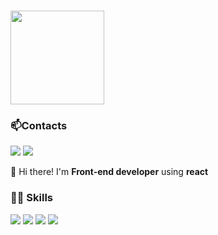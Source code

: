 ### 
<div align="left">
  <img height="150" src="https://media2.giphy.com/media/v1.Y2lkPTc5MGI3NjExcDh6dTE1OHF0MnJjbXVxbzJiYWR4cTY1MzJ6Zm44NWFsNjJ2cWh3cSZlcD12MV9pbnRlcm5hbF9naWZfYnlfaWQmY3Q9Zw/SWoSkN6DxTszqIKEqv/giphy.gif"  />
</div>



### 📫Contacts
<a href="mailto:elsayedriad@outlook.com" target="_blank"><img src="https://img.shields.io/badge/Outlook-0078D4?style=flat-square&logo=microsoft-outlook&logoColor=white" /></a>&nbsp;<a href="https://www.linkedin.com/in/elsayedriad" target="_blank"><img src="https://img.shields.io/badge/LinkedIn-0077B5?style=flat-square&logo=linkedin&logoColor=white" /></a>


👋 Hi there! I'm <strong>Front-end developer</strong> using <strong>react</strong> 

### 👩‍💻 Skills
<a href="" target="_blank"><img src="https://img.shields.io/badge/HTML5-E34F26?style=flat-square&logo=html5&logoColor=FFFFFF"/></a>
<a href="" target="_blank"><img src="https://img.shields.io/badge/CSS-1572B6?style=flat-square&logo=css3&logoColor=FFFFFF"/></a>
<a href="" target="_blank"><img src="https://img.shields.io/badge/Javascript-F7DF1E?style=flat-square&logo=javascript&logoColor=FFFFFF"/></a>
<a href="" target="_blank"><img src="https://img.shields.io/badge/React-61DAFB?style=flat-square&logo=react&logoColor=FFFFFF"/></a>

